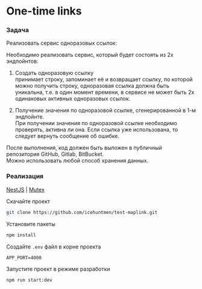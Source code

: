 # One-time links

### Задача

Реализовать сервис одноразовых ссылок:

Необходимо реализовать сервис, который будет состоять из 2х эндпойнтов:

1. Создать одноразовую ссылку  
   принимает строку, запоминает её и возвращает ссылку, по которой можно получить строку, одноразовая ссылка должна быть уникальна, т.е. в один момент времени, в сервисе не может быть 2х одинаковых активных одноразовых ссылок.

2. Получение значения по одноразовой ссылке, сгенерированной в 1-м эндпойнте.  
   При получении значения по одноразовой ссылке необходимо проверять, активна ли она. Если ссылка уже использована, то следует вернуть сообщение об ошибке.

После выполнения, код должен быть выложен в публичный репозитория GitHub, Gitlab, BitBucket.  
Можно использовать любой способ хранения данных.


### Реализация

[NestJS](https://nestjs.com/) | [Mutex](https://www.npmjs.com/package/async-mutex)

Скачайте проект 
```bash
git clone https://github.com/icehuntmen/test-maplink.git
```

Установите пакеты 
```bash
npm install
```

Создайте `.env` файл в корне проекта
```shell
APP_PORT=4000
```
Запустите проект в режиме разработки
```bash
npm run start:dev
```
